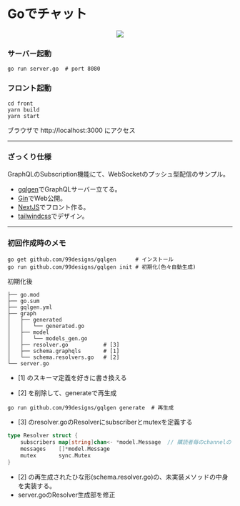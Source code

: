 # Goでチャット
<div style="text-align: center;">
<img src="https://user-images.githubusercontent.com/73870939/177719442-81d5503f-d93a-4591-8d2a-9873d5bc3443.png" />
</div>

### サーバー起動 
```shell
go run server.go  # port 8080
```
### フロント起動
```shell
cd front
yarn build
yarn start
```
ブラウザで http://localhost:3000 にアクセス

---

### ざっくり仕様

GraphQLのSubscription機能にて、WebSocketのプッシュ型配信のサンプル。
* [gqlgen](https://github.com/99designs/gqlgen)でGraphQLサーバー立てる。
* [Gin](https://github.com/gin-gonic/gin)でWeb公開。
* [NextJS](https://nextjs.org/)でフロント作る。
* [tailwindcss](https://tailwindcss.jp/)でデザイン。

---

### 初回作成時のメモ

```shell
go get github.com/99designs/gqlgen      # インストール
go run github.com/99designs/gqlgen init # 初期化(色々自動生成)
```

初期化後
```
├── go.mod
├── go.sum
├── gqlgen.yml
├── graph
│   ├── generated
│   │   └── generated.go
│   ├── model
│   │   └── models_gen.go
│   ├── resolver.go           # [3]
│   ├── schema.graphqls       # [1]
│   └── schema.resolvers.go   # [2]
└── server.go
```
* [1] のスキーマ定義を好きに書き換える

* [2] を削除して、generateで再生成
```shell
go run github.com/99designs/gqlgen generate  # 再生成
```

* [3] のresolver.goのResolverにsubscriberとmutexを定義する
```go
type Resolver struct {
    subscribers map[string]chan<- *model.Message  // 購読者毎のchannelのマップ
    messages    []*model.Message
    mutex       sync.Mutex
}
```

* [2] の再生成されたひな形(schema.resolver.go)の、未実装メソッドの中身を実装する。
* server.goのResolver生成部を修正

